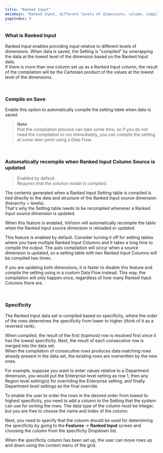 ```yaml
---
title: "Ranked Input"
metaKeys: "Ranked Input, different levels of dimensions, column, Compile on Save, solution model, compiled , updated, Specifisity,  "
pageIndex: 9
---
```


### What is Ranked Input

Ranked Input enables providing input relative to different levels of dimensions. When data is saved, the Setting is "compiled" by unwrapping the data at the lowest level of the dimension based on the Ranked Input data.  
If there is more than one column set up as a Ranked Input column, the result of the compilation will be the Cartesian product of the values at the lowest level of the dimensions.


<br/>

### Compile on Save

Enable this option to automatically compile the setting table when data is saved.  

>**Note**  
>that the compilation process can take some time, so if you do not need the compilation to run immediately, you can compile the setting at some later point using a Data Flow.

<br/>

### Automatically recompile when Ranked Input Column Source is updated

>Enabled by default.  
>*Requires that the solution model is compiled*. 

The contents generated when a Ranked Input Setting table is compiled is tied directly to the data and structure of the Ranked Input source dimension (hierarchy + levels).  
That's why the Setting table needs to be recompiled whenever a Ranked Input source dimension is updated.

When this feature is enabled, InVision will automatically recompile the table when the Ranked Input source dimension is reloaded or updated.

This feature is enabled by default. Consider turning it off for setting tables where you have multiple Ranked Input Columns and it takes a long time to compile the output. The auto compilation will occur when a source dimension is updated, so a setting table with two Ranked Input Columns will be compiled two times.  

If you are updating both dimensions, it is faster to disable this feature and compile the setting using in a custom Data Flow instead. This way, the compilation will only happen once, regardless of how many Ranked Input Columns there are.

<br/>

### Specificity

The Ranked Input data set is compiled based on specificity, where the order of the rows determines the specificity from lower to higher (think of it as a reversed rank). 

When compiled, the result of the first (topmost) row is resolved first since it has the lowest specificity. Next, the result of each consecutive row is merged into the data set.  
When the compilation of consecutive rows produces data matching rows already present in the data set, the existing rows are overwritten by the new ones.  

For example, suppose you want to enter values relative to a Department dimension, you would put the Enterprise level setting as row 1, then any Region level setting(s) for overriding the Enterprise setting, and finally Department level settings as the final override.

To enable the user to order the rows in the desired order from lowest to highest specificity, you need to add a column to the Setting that the system can use for sorting the rows. The data type of the column must be Integer, but you are free to choose the name and index of the column.  

Next, you need to specify that the column should be used for determining the specificity by going to the **Features** -> **Ranked Input** screen and choosing the column from the specificity Dropdown list.

When the specificity column has been set up, the user can move rows up and down using the context menu of the grid.
